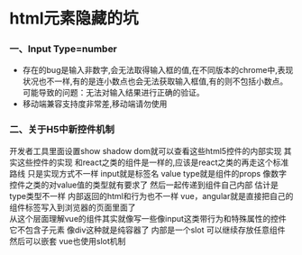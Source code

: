 # html元素隐藏的坑
### 一、Input Type=number
* 存在的bug是输入非数字,会无法取得输入框的值,在不同版本的chrome中,表现状况也不一样,有的是连小数点也会无法获取输入框值,有的则不包括小数点。可能导致的问题：无法对输入结果进行正确的验证。
* 移动端兼容支持度非常差,移动端请勿使用

### 二、关于H5中新控件机制
开发者工具里面设置show shadow dom就可以查看这些html5控件的内部实现 
其实这些控件的实现 和react之类的组件是一样的,应该是react之类的再走这个标准路线 只是实现方式不一样 
input就是标签名  value  type就是组件的props  像数字控件之类的对value值的类型就有要求了 然后一起传递到组件自己内部
估计是type类型不一样  内部返回的html和行为也不一样
vue，angular就是直接把自己的组件标签写入到浏览器的页面里面了  
从这个层面理解vue的组件其实就像写一些像input这类带行为和特殊属性的控件  它不包含子元素
像div这种就是纯容器了 内部是一个slot 可以继续存放任意组件  然后可以嵌套 
vue也使用slot机制